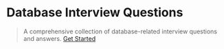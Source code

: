 # Database Interview Questions
> A comprehensive collection of database-related interview questions and answers.
[Get Started](README.md)